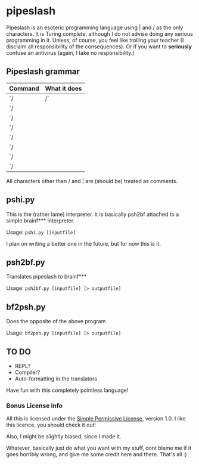 # pipeslash
Pipeslash is an esoteric programming language using | and / as the only characters.
It is Turing complete, although I do not advise doing any serious programming in it.
Unless, of course, you feel like trolling your teacher (I disclaim all responsibility of the consequences).
Or if you want to **seriously** confuse an antivirus (again, I take no responsibility.)

## Pipeslash grammar

| Command | What it does |
--------- | --------------
| `/|/` | move pointer to the right |
| `/||/` | move pointer to the left |
| `/|||/` | increment the memory cell under the pointer |
| `/||||/` | decrement the memory cell under the pointer |
| `/|||||/` | output the character signified by the cell at the pointer |
| `/||||||/` | input a character and store it in the cell at the pointer |
| `/|||||||/` | jump past the matching `/||||||||/` if the cell under the pointer is 0 |
| `/||||||||/` | jump back to the matching `/|||||||/` if the cell under the pointer is nonzero |
				
All characters other than / and | are (should be) treated as comments.

## pshi.py
This is the (rather lame) interpreter. It is basically psh2bf attached to a simple brainf*** interpreter.

Usage: `pshi.py [inputfile]`

I plan on writing a better one in the future, but for now this is it.

## psh2bf.py
Translates pipeslash to brainf***

Usage: `psh2bf.py [inputfile] [> outputfile]`

## bf2psh.py
Does the opposite of the above program

Usage: `bf2psh.py [inputfile] [> outputfile]`

## TO DO
- REPL?
- Compiler?
- Auto-formatting in the translators

Have fun with this completely pointless language!

### Bonus License info
All this is licensed under the [Simple Permissive License](http://splicense.pen.io), version 1.0. I like this licence, 
you should check it out!

Also, I might be slightly biased, since I made it.

Whatever, basically just do what you want with my stuff, dont blame me if it goes horribly wrong, 
and give me some credit here and there. That's all :)
